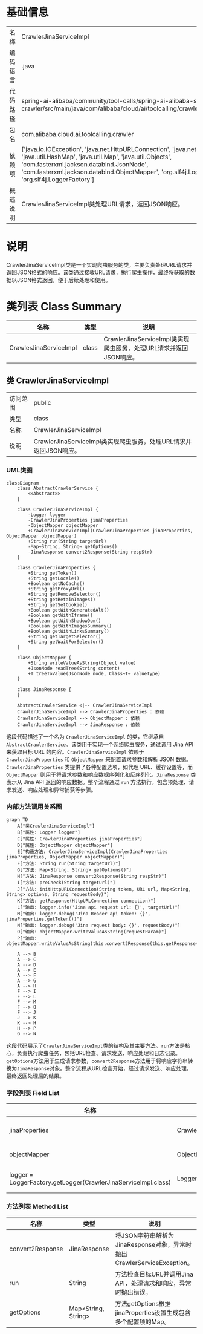 # 基础信息

|      |      |
|------|------|
| 名称 | CrawlerJinaServiceImpl |
| 编码语言 | .java |
| 代码路径 | spring-ai-alibaba/community/tool-calls/spring-ai-alibaba-starter-tool-calling-crawler/src/main/java/com/alibaba/cloud/ai/toolcalling/crawler/CrawlerJinaServiceImpl.java |
| 包名 | com.alibaba.cloud.ai.toolcalling.crawler |
| 依赖项 | ['java.io.IOException', 'java.net.HttpURLConnection', 'java.net.URI', 'java.net.URL', 'java.util.HashMap', 'java.util.Map', 'java.util.Objects', 'com.fasterxml.jackson.databind.JsonNode', 'com.fasterxml.jackson.databind.ObjectMapper', 'org.slf4j.Logger', 'org.slf4j.LoggerFactory'] |
| 概述说明 | CrawlerJinaServiceImpl类处理URL请求，返回JSON响应。 |

# 说明

CrawlerJinaServiceImpl类是一个实现爬虫服务的类，主要负责处理URL请求并返回JSON格式的响应。该类通过接收URL请求，执行爬虫操作，最终将获取的数据以JSON格式返回，便于后续处理和使用。

# 类列表 Class Summary

| 名称   | 类型  | 说明 |
|-------|------|-------------|
| CrawlerJinaServiceImpl | class | CrawlerJinaServiceImpl类实现爬虫服务，处理URL请求并返回JSON响应。 |



## 类 CrawlerJinaServiceImpl

|      |      |
|------|------|
| 访问范围 | public |
| 类型 | class |
| 名称 | CrawlerJinaServiceImpl |
| 说明 | CrawlerJinaServiceImpl类实现爬虫服务，处理URL请求并返回JSON响应。 |


### UML类图

```mermaid
classDiagram
    class AbstractCrawlerService {
        <<Abstract>>
    }

    class CrawlerJinaServiceImpl {
        -Logger logger
        -CrawlerJinaProperties jinaProperties
        -ObjectMapper objectMapper
        +CrawlerJinaServiceImpl(CrawlerJinaProperties jinaProperties, ObjectMapper objectMapper)
        +String run(String targetUrl)
        -Map~String, String~ getOptions()
        -JinaResponse convert2Response(String respStr)
    }

    class CrawlerJinaProperties {
        +String getToken()
        +String getLocale()
        +Boolean getNoCache()
        +String getProxyUrl()
        +String getRemoveSelector()
        +String getRetainImages()
        +String getSetCookie()
        +Boolean getWithGeneratedAlt()
        +Boolean getWithIframe()
        +Boolean getWithShadowDom()
        +Boolean getWithImagesSummary()
        +Boolean getWithLinksSummary()
        +String getTargetSelector()
        +String getWaitForSelector()
    }

    class ObjectMapper {
        +String writeValueAsString(Object value)
        +JsonNode readTree(String content)
        +T treeToValue(JsonNode node, Class~T~ valueType)
    }

    class JinaResponse {
    }

    AbstractCrawlerService <|-- CrawlerJinaServiceImpl
    CrawlerJinaServiceImpl --> CrawlerJinaProperties : 依赖
    CrawlerJinaServiceImpl --> ObjectMapper : 依赖
    CrawlerJinaServiceImpl --> JinaResponse : 依赖
```

这段代码描述了一个名为 `CrawlerJinaServiceImpl` 的类，它继承自 `AbstractCrawlerService`。该类用于实现一个网络爬虫服务，通过调用 Jina API 来获取目标 URL 的内容。`CrawlerJinaServiceImpl` 依赖于 `CrawlerJinaProperties` 和 `ObjectMapper` 来配置请求参数和解析 JSON 数据。`CrawlerJinaProperties` 类提供了各种配置选项，如代理 URL、缓存设置等，而 `ObjectMapper` 则用于将请求参数和响应数据序列化和反序列化。`JinaResponse` 类表示从 Jina API 返回的响应数据。整个流程通过 `run` 方法执行，包含预处理、请求发送、响应处理和异常捕获等步骤。


### 内部方法调用关系图

```mermaid
graph TD
    A["类CrawlerJinaServiceImpl"]
    B["属性: Logger logger"]
    C["属性: CrawlerJinaProperties jinaProperties"]
    D["属性: ObjectMapper objectMapper"]
    E["构造方法: CrawlerJinaServiceImpl(CrawlerJinaProperties jinaProperties, ObjectMapper objectMapper)"]
    F["方法: String run(String targetUrl)"]
    G["方法: Map<String, String> getOptions()"]
    H["方法: JinaResponse convert2Response(String respStr)"]
    I["方法: preCheck(String targetUrl)"]
    J["方法: initHttpURLConnection(String token, URL url, Map<String, String> options, String requestBody)"]
    K["方法: getResponse(HttpURLConnection connection)"]
    L["输出: logger.info('Jina api request url: {}', targetUrl)"]
    M["输出: logger.debug('Jina Reader api token: {}', jinaProperties.getToken())"]
    N["输出: logger.debug('Jina request body: {}', requestBody)"]
    O["输出: objectMapper.writeValueAsString(requestParam)"]
    P["输出: objectMapper.writeValueAsString(this.convert2Response(this.getResponse(connection)))"]

    A --> B
    A --> C
    A --> D
    A --> E
    A --> F
    A --> G
    A --> H
    F --> I
    F --> L
    F --> M
    F --> O
    F --> J
    J --> K
    K --> H
    H --> P
    G --> N
```

这段代码展示了`CrawlerJinaServiceImpl`类的结构及其主要方法。`run`方法是核心，负责执行爬虫任务，包括URL检查、请求发送、响应处理和日志记录。`getOptions`方法用于生成请求参数，`convert2Response`方法用于将响应字符串转换为`JinaResponse`对象。整个流程从URL检查开始，经过请求发送、响应处理，最终返回处理后的结果。

### 字段列表 Field List

| 名称  | 类型  | 说明 |
|-------|-------|------|
| jinaProperties | CrawlerJinaProperties | 私有且不可变的CrawlerJinaProperties属性jinaProperties。 |
| objectMapper | ObjectMapper | 私有且不可变的对象映射器实例。 |
| logger = LoggerFactory.getLogger(CrawlerJinaServiceImpl.class) | Logger | CrawlerJinaServiceImpl类中定义了静态日志记录器。 |

### 方法列表 Method List

| 名称  | 类型  | 说明 |
|-------|-------|------|
| convert2Response | JinaResponse | 将JSON字符串解析为JinaResponse对象，异常时抛出CrawlerServiceException。 |
| run | String | 方法检查目标URL并调用Jina API，处理请求和响应，异常时抛出错误。 |
| getOptions | Map<String, String> | 方法getOptions根据jinaProperties设置生成包含多个配置项的Map。 |




